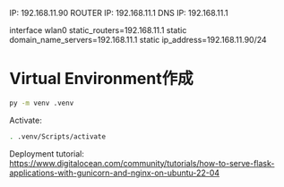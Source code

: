 IP: 192.168.11.90 
ROUTER IP: 192.168.11.1
DNS IP: 192.168.11.1

interface wlan0
static_routers=192.168.11.1
static domain_name_servers=192.168.11.1
static ip_address=192.168.11.90/24

# Virtual Environment作成
```bash
py -m venv .venv
```

Activate:
```bash
. .venv/Scripts/activate
```


Deployment tutorial:
https://www.digitalocean.com/community/tutorials/how-to-serve-flask-applications-with-gunicorn-and-nginx-on-ubuntu-22-04